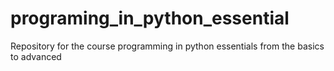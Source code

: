 # programing_in_python_essential
Repository for the course programming in python essentials 
from the basics to advanced
